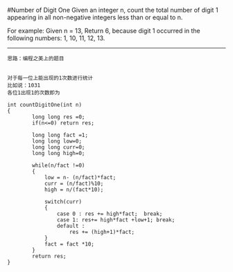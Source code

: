 #Number of Digit One
Given an integer n, count the total number of digit 1 appearing in all non-negative integers less than or equal to n.

For example:
Given n = 13,
Return 6, because digit 1 occurred in the following numbers: 1, 10, 11, 12, 13.


---


```
思路：编程之美上的题目


对于每一位上能出现的1次数进行统计
比如说：1031
各位1出现1的次数即为

int countDigitOne(int n)
{
        long long res =0;
        if(n<=0) return res;
        
        long long fact =1;
        long long low=0;
        long long curr=0;
        long long high=0;
        
        while(n/fact !=0)
        {
            low = n- (n/fact)*fact;
            curr = (n/fact)%10;
            high = n/(fact*10);
            
            switch(curr)
            {
                case 0 : res += high*fact;  break;
                case 1: res+= high*fact +low+1; break;
                default : 
                    res += (high+1)*fact;
            }
            fact = fact *10;
        }
        return res;
}
```